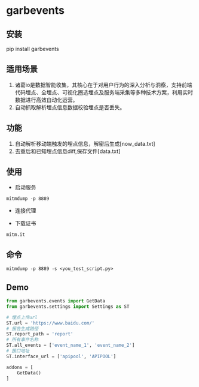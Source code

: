 # garbevents

## 安装

pip install garbevents

## 适用场景

1. 诸葛io是数据智能收集，其核心在于对用户行为的深入分析与洞察，支持前端代码埋点、全埋点、可视化圈选埋点及服务端采集等多种技术方案，利用实时数据进行高效自动化运营。
2. 自动抓取解析埋点信息数据校验埋点是否丢失。

## 功能

1. 自动解析移动端触发的埋点信息，解密后生成[now_data.txt]
2. 去重后和已知埋点信息diff,保存文件[data.txt]


## 使用

- 启动服务
```shell
mitmdump -p 8889
```
- 连接代理

- 下载证书
```shell
mitm.it
```

## 命令

```shell
mitmdump -p 8889 -s <you_test_script.py>
```

## Demo

```python
from garbevents.events import GetData
from garbevents.settings import Settings as ST

# 埋点上传url 
ST.url = 'https://www.baidu.com/'
# 报告生成路径 
ST.report_path = 'report'
# 所有事件名称 
ST.all_events = ['event_name_1', 'event_name_2']
# 接口地址
ST.interface_url = ['apipool', 'APIPOOL']

addons = [
    GetData()
]
```


